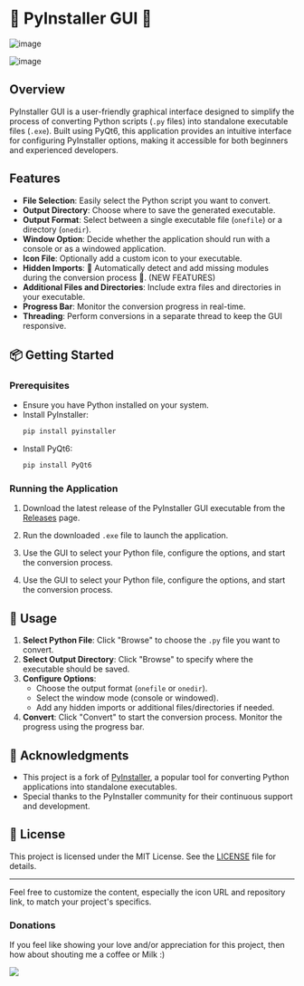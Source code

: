# 🚀 PyInstaller GUI 🚀 

![image](https://github.com/user-attachments/assets/33e1a619-cca0-4067-860e-e4ae6d3b1ed9)

![image](https://github.com/user-attachments/assets/744f5631-8d58-416b-86eb-bd67ad12fb21)
 

##  Overview

PyInstaller GUI is a user-friendly graphical interface designed to simplify the process of converting Python scripts (`.py` files) into standalone executable files (`.exe`). Built using PyQt6, this application provides an intuitive interface for configuring PyInstaller options, making it accessible for both beginners and experienced developers.

## Features

- **File Selection**: Easily select the Python script you want to convert.
- **Output Directory**: Choose where to save the generated executable.
- **Output Format**: Select between a single executable file (`onefile`) or a directory (`onedir`).
- **Window Option**: Decide whether the application should run with a console or as a windowed application.
- **Icon File**: Optionally add a custom icon to your executable.
- **Hidden Imports**: 🚀 Automatically detect and add missing modules during the conversion process 🚀. (NEW FEATURES)
- **Additional Files and Directories**: Include extra files and directories in your executable.
- **Progress Bar**: Monitor the conversion progress in real-time.
- **Threading**: Perform conversions in a separate thread to keep the GUI responsive.

## 📦 Getting Started

### Prerequisites

- Ensure you have Python installed on your system.
- Install PyInstaller: 
  ```bash
  pip install pyinstaller
  ```
- Install PyQt6:
  ```bash
  pip install PyQt6
  ```

### Running the Application

1. Download the latest release of the PyInstaller GUI executable from the [Releases](https://github.com/zinzied/SimplePyInstallerGUI/releases) page.

2. Run the downloaded `.exe` file to launch the application.

3. Use the GUI to select your Python file, configure the options, and start the conversion process.

3. Use the GUI to select your Python file, configure the options, and start the conversion process.

## 🔧 Usage

1. **Select Python File**: Click "Browse" to choose the `.py` file you want to convert.
2. **Select Output Directory**: Click "Browse" to specify where the executable should be saved.
3. **Configure Options**:
   - Choose the output format (`onefile` or `onedir`).
   - Select the window mode (console or windowed).
   - Add any hidden imports or additional files/directories if needed.
4. **Convert**: Click "Convert" to start the conversion process. Monitor the progress using the progress bar.

## 🔧 Acknowledgments

- This project is a fork of [PyInstaller](https://github.com/pyinstaller/pyinstaller), a popular tool for converting Python applications into standalone executables.
- Special thanks to the PyInstaller community for their continuous support and development.

## 📄 License

This project is licensed under the MIT License. See the [LICENSE](LICENSE) file for details.

---

Feel free to customize the content, especially the icon URL and repository link, to match your project's specifics.

### Donations
If you feel like showing your love and/or appreciation for this project, then how about shouting me a coffee or Milk :)

[<img src="https://github.com/zinzied/Website-login-checker/assets/10098794/24f9935f-3637-4607-8980-06124c2d0225">](https://www.buymeacoffee.com/Zied)






